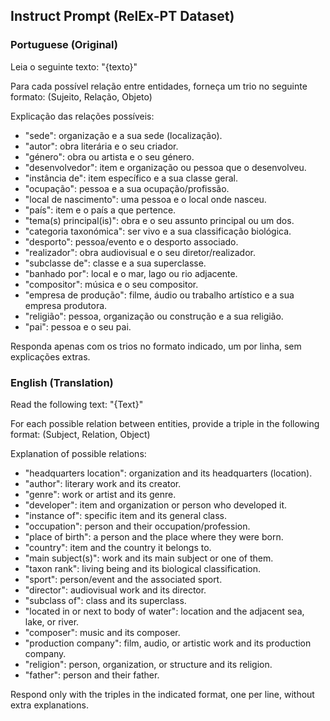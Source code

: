 ## Instruct Prompt (RelEx-PT Dataset)

### Portuguese (Original)

Leia o seguinte texto:
"{texto}"

Para cada possível relação entre entidades, forneça um trio no seguinte formato:
(Sujeito, Relação, Objeto)

Explicação das relações possíveis:

- "sede": organização e a sua sede (localização).
- "autor": obra literária e o seu criador.
- "género": obra ou artista e o seu género.
- "desenvolvedor": item e organização ou pessoa que o desenvolveu.
- "instância de": item específico e a sua classe geral.
- "ocupação": pessoa e a sua ocupação/profissão.
- "local de nascimento": uma pessoa e o local onde nasceu.
- "país": item e o país a que pertence.
- "tema(s) principal(is)": obra e o seu assunto principal ou um dos.
- "categoria taxonómica": ser vivo e a sua classificação biológica.
- "desporto": pessoa/evento e o desporto associado.
- "realizador": obra audiovisual e o seu diretor/realizador.
- "subclasse de": classe e a sua superclasse.
- "banhado por": local e o mar, lago ou rio adjacente.
- "compositor": música e o seu compositor.
- "empresa de produção": filme, áudio ou trabalho artístico e a sua empresa produtora.
- "religião": pessoa, organização ou construção e a sua religião.
- "pai": pessoa e o seu pai.

Responda apenas com os trios no formato indicado, um por linha, sem explicações extras.

### English (Translation)

Read the following text:
"{Text}"

For each possible relation between entities, provide a triple in the following format:
(Subject, Relation, Object)

Explanation of possible relations:

- "headquarters location": organization and its headquarters (location).
- "author": literary work and its creator.
- "genre": work or artist and its genre.
- "developer": item and organization or person who developed it.
- "instance of": specific item and its general class.
- "occupation": person and their occupation/profession.
- "place of birth": a person and the place where they were born.
- "country": item and the country it belongs to.
- "main subject(s)": work and its main subject or one of them.
- "taxon rank": living being and its biological classification.
- "sport": person/event and the associated sport.
- "director": audiovisual work and its director.
- "subclass of": class and its superclass.
- "located in or next to body of water": location and the adjacent sea, lake, or river.
- "composer": music and its composer.
- "production company": film, audio, or artistic work and its production company.
- "religion": person, organization, or structure and its religion.
- "father": person and their father.

Respond only with the triples in the indicated format, one per line, without extra explanations.
